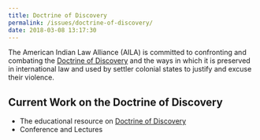 ```yaml
---
title: Doctrine of Discovery
permalink: /issues/doctrine-of-discovery/
date: 2018-03-08 13:17:30
---
```

The American Indian Law Alliance (AILA) is committed to confronting and combating the [Doctrine of Discovery](http://doctrineofdiscovery.org) and the ways in which it is preserved in international law and used by settler colonial states to justify and excuse their violence.

## Current Work on the Doctrine of Discovery

*   The educational resource on [Doctrine of Discovery](http://doctrineofdiscovery.org)
*   Conference and Lectures
